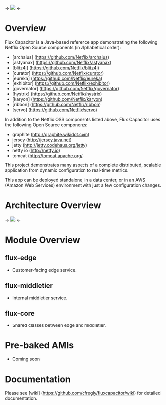 -> <img src="https://raw.github.com/cfregly/fluxcapacitor/master/docs/images/fluxcapacitor-logo.png"> <-

Overview
========
Flux Capacitor is a Java-based reference app demonstrating the following Netflix Open Source components (in alphabetical order):
* [archaius] (https://github.com/Netflix/archaius)
* [astyanax] (https://github.com/Netflix/astyanax)
* [blitz4j] (https://github.com/Netflix/blitz4j)
* [curator] (https://github.com/Netflix/curator)
* [eureka] (https://github.com/Netflix/eureka)
* [exhibitor] (https://github.com/Netflix/exhibitor)
* [governator] (https://github.com/Netflix/governator)
* [hystrix] (https://github.com/Netflix/hystrix)
* [karyon] (https://github.com/Netflix/karyon)
* [ribbon] (https://github.com/Netflix/ribbon)
* [servo] (https://github.com/Netflix/servo)

In addition to the Netflix OSS components listed above, Flux Capacitor uses the following Open Source components:
* graphite (http://graphite.wikidot.com)
* jersey (http://jersey.java.net)
* jetty (http://jetty.codehaus.org/jetty)
* netty io (http://netty.io)
* tomcat (http://tomcat.apache.org/)

This project demonstrates many aspects of a complete distributed, scalable application from dynamic configuration to real-time metrics.

This app can be deployed standalone, in a data center, or in an AWS (Amazon Web Services) environment with just a few configuration changes.

Architecture Overview
=====================
-> <img src="https://raw.github.com/cfregly/fluxcapacitor/master/docs/images/fluxcapacitor-netflixoss-overview.jpg"> <-

Module Overview
===============
flux-edge
-----------
* Customer-facing edge service.

flux-middletier
-----------------
* Internal middletier service.

flux-core
-----------
* Shared classes between edge and middletier.

Pre-baked AMIs
==============
* Coming soon

Documentation
==============
Please see [wiki] (https://github.com/cfregly/fluxcapacitor/wiki) for detailed documentation.
